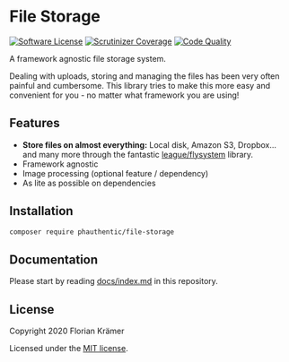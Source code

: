 # File Storage

[![Software License](https://img.shields.io/badge/license-MIT-brightgreen.svg?style=flat-square)](LICENSE)
[![Scrutinizer Coverage](https://img.shields.io/scrutinizer/coverage/g/Phauthentic/file-storage/master.svg?style=flat-square)](https://scrutinizer-ci.com/g/Phauthentic/file-storage/)
[![Code Quality](https://img.shields.io/scrutinizer/g/Phauthentic/file-storage/master.svg?style=flat-square)](https://scrutinizer-ci.com/g/Phauthentic/file-storage/)

A framework agnostic file storage system.

Dealing with uploads, storing and managing the files has been very often painful and cumbersome. This library tries to make this more easy and convenient for you - no matter what framework you are using!

## Features

 * **Store files on almost everything:** Local disk, Amazon S3, Dropbox... and many more through the fantastic [league/flysystem](thephpleague/flysystem) library.
 * Framework agnostic
 * Image processing (optional feature / dependency)
 * As lite as possible on dependencies

## Installation

```sh
composer require phauthentic/file-storage
```

## Documentation

Please start by reading [docs/index.md](/docs/index.md) in this repository.

## License

Copyright 2020 Florian Krämer

Licensed under the [MIT license](license.txt).

[1]: https://getcomposer.org/
[2]: https://github.com/spatie/
[3]: https://laravel.com/
[4]: https://cakephp.org/
